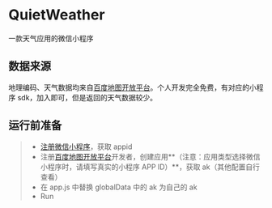 # QuietWeather
一款天气应用的微信小程序

## 数据来源
地理编码、天气数据均来自[百度地图开放平台](https://lbsyun.baidu.com/)。个人开发完全免费，有对应的小程序 sdk，加入即可，但是返回的天气数据较少。

## 运行前准备
> * [注册微信小程序](https://mp.weixin.qq.com/wxopen/waregister?action=step1)，获取 appid
> * 注册[百度地图开放平台](https://lbsyun.baidu.com/)开发者，创建应用**（注意：应用类型选择微信小程序时，请填写真实的小程序 APP ID）**，获取 ak（其他配置自行查看）
> * 在 app.js 中替换 globalData 中的 ak 为自己的 ak
> * Run
